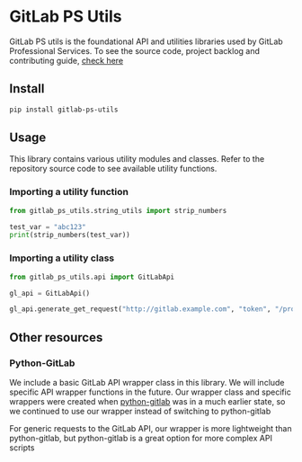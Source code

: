 # GitLab PS Utils

GitLab PS utils is the foundational API and utilities libraries used by GitLab Professional Services. 
To see the source code, project backlog and contributing guide, [check here](https://gitlab.com/gitlab-org/professional-services-automation/gitlab-ps-utils)

## Install

```bash
pip install gitlab-ps-utils
```

## Usage

This library contains various utility modules and classes.
Refer to the repository source code to see available utility functions.

### Importing a utility function

```python
from gitlab_ps_utils.string_utils import strip_numbers

test_var = "abc123"
print(strip_numbers(test_var))
```

### Importing a utility class

```python
from gitlab_ps_utils.api import GitLabApi

gl_api = GitLabApi()

gl_api.generate_get_request("http://gitlab.example.com", "token", "/projects")
```

## Other resources

### Python-GitLab

We include a basic GitLab API wrapper class in this library. We will include specific API wrapper functions in the future.
Our wrapper class and specific wrappers were created when [python-gitlab](https://python-gitlab.readthedocs.io/en/stable/) was in a much earlier state,
so we continued to use our wrapper instead of switching to python-gitlab

For generic requests to the GitLab API, our wrapper is more lightweight than python-gitlab,
but python-gitlab is a great option for more complex API scripts

